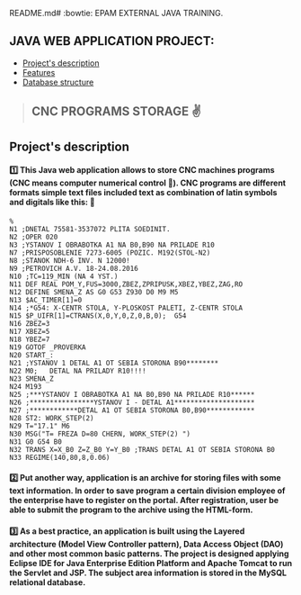 README.md# :bowtie: EPAM EXTERNAL JAVA TRAINING.

## JAVA WEB APPLICATION PROJECT:

* [Project's description](#description)
* [Features](#features)
* [Database structure](#database)

>## CNC PROGRAMS STORAGE :v:

<a name="description"></a>
## Project's description

#### :one: This Java web application allows to store CNC machines programs (CNC means computer numerical control :nut_and_bolt:). CNC programs are different formats simple text files included text as combination of latin symbols and digitals like this: :pushpin:
```
%
N1 ;DNETAL 75581-3537072 PLITA SOEDINIT.
N2 ;OPER 020
N3 ;YSTANOV I OBRABOTKA A1 NA B0,B90 NA PRILADE R10
N7 ;PRISPOSOBLENIE 7273-6005 (POZIC. M192(STOL-N2)
N8 ;STANOK NDH-6 INV. N 12000!
N9 ;PETROVICH A.V. 18-24.08.2016
N10 ;TC=119_MIN (NA 4 YST.)
N11 DEF REAL POM_Y,FUS=3000,ZBEZ,ZPRIPUSK,XBEZ,YBEZ,ZAG,RO
N12 DEFINE SMENA_Z AS G0 G53 Z930 D0 M9 M5 
N13 $AC_TIMER[1]=0
N14 ;*G54: X-CENTR STOLA, Y-PLOSKOST PALETI, Z-CENTR STOLA
N15 $P_UIFR[1]=CTRANS(X,0,Y,0,Z,0,B,0);  G54 
N16 ZBEZ=3
N17 XBEZ=5
N18 YBEZ=7
N19 GOTOF _PROVERKA
N20 START_:
N21 ;YSTANOV 1 DETAL A1 OT SEBIA STORONA B90********
N22 M0;   DETAL NA PRILADY R10!!!!
N23 SMENA_Z
N24 M193
N25 ;***YSTANOV I OBRABOTKA A1 NA B0,B90 NA PRILADE R10******
N26 ;****************YSTANOV I - DETAL A1********************
N27 ;************DETAL A1 OT SEBIA STORONA B0,B90************
N28 ST2: WORK_STEP(2)
N29 T="17.1" M6
N30 MSG("T= FREZA D=80 CHERN, WORK_STEP(2) ")
N31 G0 G54 B0
N32 TRANS X=X_B0 Z=Z_B0 Y=Y_B0 ;TRANS DETAL A1 OT SEBIA STORONA B0
N33 REGIME(140,80,8,0.06)
```
 
#### :two: Put another way, application is an archive for storing files with some text information. In order to save program a certain division employee of the enterprise have to register on the portal. After registration, user be able to submit the program to the archive using the HTML-form. 
#### :three: As a best practice, an application is built using the Layered architecture (Model View Controller pattern), Data Access Object (DAO) and other most common basic patterns. The project is designed applying Eclipse IDE for Java Enterprise Edition Platform and Apache Tomcat to run the Servlet and JSP. The subject area information is stored in the MySQL relational database.